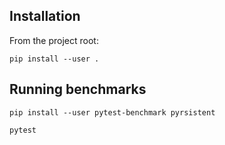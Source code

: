 
## Installation

From the project root:
```
pip install --user .
```

## Running benchmarks

```
pip install --user pytest-benchmark pyrsistent
```
```
pytest
```
